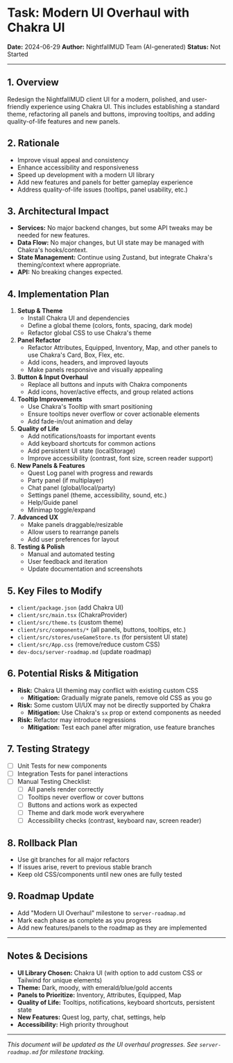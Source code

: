 # Task: Modern UI Overhaul with Chakra UI

**Date:** 2024-06-29
**Author:** NightfallMUD Team (AI-generated)
**Status:** Not Started

---

## 1. Overview

Redesign the NightfallMUD client UI for a modern, polished, and user-friendly experience using Chakra UI. This includes establishing a standard theme, refactoring all panels and buttons, improving tooltips, and adding quality-of-life features and new panels.

## 2. Rationale

- Improve visual appeal and consistency
- Enhance accessibility and responsiveness
- Speed up development with a modern UI library
- Add new features and panels for better gameplay experience
- Address quality-of-life issues (tooltips, panel usability, etc.)

## 3. Architectural Impact

- **Services:** No major backend changes, but some API tweaks may be needed for new features.
- **Data Flow:** No major changes, but UI state may be managed with Chakra's hooks/context.
- **State Management:** Continue using Zustand, but integrate Chakra's theming/context where appropriate.
- **API:** No breaking changes expected.

## 4. Implementation Plan

1. **Setup & Theme**
    - Install Chakra UI and dependencies
    - Define a global theme (colors, fonts, spacing, dark mode)
    - Refactor global CSS to use Chakra's theme
2. **Panel Refactor**
    - Refactor Attributes, Equipped, Inventory, Map, and other panels to use Chakra's Card, Box, Flex, etc.
    - Add icons, headers, and improved layouts
    - Make panels responsive and visually appealing
3. **Button & Input Overhaul**
    - Replace all buttons and inputs with Chakra components
    - Add icons, hover/active effects, and group related actions
4. **Tooltip Improvements**
    - Use Chakra's Tooltip with smart positioning
    - Ensure tooltips never overflow or cover actionable elements
    - Add fade-in/out animation and delay
5. **Quality of Life**
    - Add notifications/toasts for important events
    - Add keyboard shortcuts for common actions
    - Add persistent UI state (localStorage)
    - Improve accessibility (contrast, font size, screen reader support)
6. **New Panels & Features**
    - Quest Log panel with progress and rewards
    - Party panel (if multiplayer)
    - Chat panel (global/local/party)
    - Settings panel (theme, accessibility, sound, etc.)
    - Help/Guide panel
    - Minimap toggle/expand
7. **Advanced UX**
    - Make panels draggable/resizable
    - Allow users to rearrange panels
    - Add user preferences for layout
8. **Testing & Polish**
    - Manual and automated testing
    - User feedback and iteration
    - Update documentation and screenshots

## 5. Key Files to Modify

- `client/package.json` (add Chakra UI)
- `client/src/main.tsx` (ChakraProvider)
- `client/src/theme.ts` (custom theme)
- `client/src/components/*` (all panels, buttons, tooltips, etc.)
- `client/src/stores/useGameStore.ts` (for persistent UI state)
- `client/src/App.css` (remove/reduce custom CSS)
- `dev-docs/server-roadmap.md` (update roadmap)

## 6. Potential Risks & Mitigation

- **Risk:** Chakra UI theming may conflict with existing custom CSS
  - **Mitigation:** Gradually migrate panels, remove old CSS as you go
- **Risk:** Some custom UI/UX may not be directly supported by Chakra
  - **Mitigation:** Use Chakra's `sx` prop or extend components as needed
- **Risk:** Refactor may introduce regressions
  - **Mitigation:** Test each panel after migration, use feature branches

## 7. Testing Strategy

- [ ] Unit Tests for new components
- [ ] Integration Tests for panel interactions
- [ ] Manual Testing Checklist:
    - [ ] All panels render correctly
    - [ ] Tooltips never overflow or cover buttons
    - [ ] Buttons and actions work as expected
    - [ ] Theme and dark mode work everywhere
    - [ ] Accessibility checks (contrast, keyboard nav, screen reader)

## 8. Rollback Plan

- Use git branches for all major refactors
- If issues arise, revert to previous stable branch
- Keep old CSS/components until new ones are fully tested

## 9. Roadmap Update

- Add "Modern UI Overhaul" milestone to `server-roadmap.md`
- Mark each phase as complete as you progress
- Add new features/panels to the roadmap as they are implemented

---

## Notes & Decisions

- **UI Library Chosen:** Chakra UI (with option to add custom CSS or Tailwind for unique elements)
- **Theme:** Dark, moody, with emerald/blue/gold accents
- **Panels to Prioritize:** Inventory, Attributes, Equipped, Map
- **Quality of Life:** Tooltips, notifications, keyboard shortcuts, persistent state
- **New Features:** Quest log, party, chat, settings, help
- **Accessibility:** High priority throughout

---

*This document will be updated as the UI overhaul progresses. See `server-roadmap.md` for milestone tracking.* 
